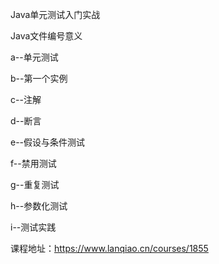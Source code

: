 Java单元测试入门实战

Java文件编号意义

a--单元测试

b--第一个实例

c--注解

d--断言

e--假设与条件测试

f--禁用测试

g--重复测试

h--参数化测试

i--测试实践

课程地址：https://www.lanqiao.cn/courses/1855